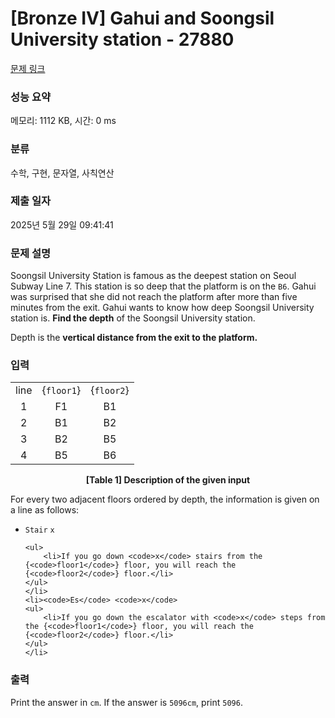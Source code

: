 # [Bronze IV] Gahui and Soongsil University station - 27880 

[문제 링크](https://www.acmicpc.net/problem/27880) 

### 성능 요약

메모리: 1112 KB, 시간: 0 ms

### 분류

수학, 구현, 문자열, 사칙연산

### 제출 일자

2025년 5월 29일 09:41:41

### 문제 설명

<p>Soongsil University Station is famous as the deepest station on Seoul Subway Line 7. This station is so deep that the platform is on the <code>B6</code>. Gahui was surprised that she did not reach the platform after more than five minutes from the exit. Gahui wants to know how deep Soongsil University station is. <strong>Find the depth</strong> of the Soongsil University station. </p>

<p>Depth is the <strong>vertical distance from the exit to the platform.</strong></p>

### 입력 

 <table class="table table-bordered table-center-50">
	<tbody>
		<tr>
			<td style="text-align: center;">line</td>
			<td style="text-align: center;">{<code>floor1</code>}</td>
			<td style="text-align: center;">{<code>floor2</code>}</td>
		</tr>
		<tr>
			<td style="text-align: center;">1</td>
			<td style="text-align: center;">F1</td>
			<td style="text-align: center;">B1</td>
		</tr>
		<tr>
			<td style="text-align: center;">2</td>
			<td style="text-align: center;">B1</td>
			<td style="text-align: center;">B2</td>
		</tr>
		<tr>
			<td style="text-align: center;">3</td>
			<td style="text-align: center;">B2</td>
			<td style="text-align: center;">B5</td>
		</tr>
		<tr>
			<td style="text-align: center;">4</td>
			<td style="text-align: center;">B5</td>
			<td style="text-align: center;">B6</td>
		</tr>
	</tbody>
</table>

<p style="text-align: center;"><strong>[Table 1] Description of the given input</strong></p>

<p>For every two adjacent floors ordered by depth, the information is given on a line as follows:</p>

<ul>
	<li><code>Stair</code> <code>x</code>

	<ul>
		<li>If you go down <code>x</code> stairs from the {<code>floor1</code>} floor, you will reach the {<code>floor2</code>} floor.</li>
	</ul>
	</li>
	<li><code>Es</code> <code>x</code>
	<ul>
		<li>If you go down the escalator with <code>x</code> steps from the {<code>floor1</code>} floor, you will reach the {<code>floor2</code>} floor.</li>
	</ul>
	</li>
</ul>

### 출력 

 <p>Print the answer in <code>cm</code>. If the answer is <code>5096cm</code>, print <code>5096</code>.</p>

